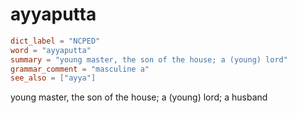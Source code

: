 # ayyaputta

``` toml
dict_label = "NCPED"
word = "ayyaputta"
summary = "young master, the son of the house; a (young) lord"
grammar_comment = "masculine a"
see_also = ["ayya"]
```

young master, the son of the house; a (young) lord; a husband

